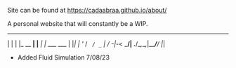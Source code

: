 Site can be found at https://cadaabraa.github.io/about/

A personal website that will constantly be a WIP. 

  _   _          _      _          
 | | | |_ __  __| |__ _| |_ ___ ___
 | |_| | '_ \/ _` / _` |  _/ -_|_-<
  \___/| .__/\__,_\__,_|\__\___/__/
       |_|                         


- Added Fluid Simulation 7/08/23
